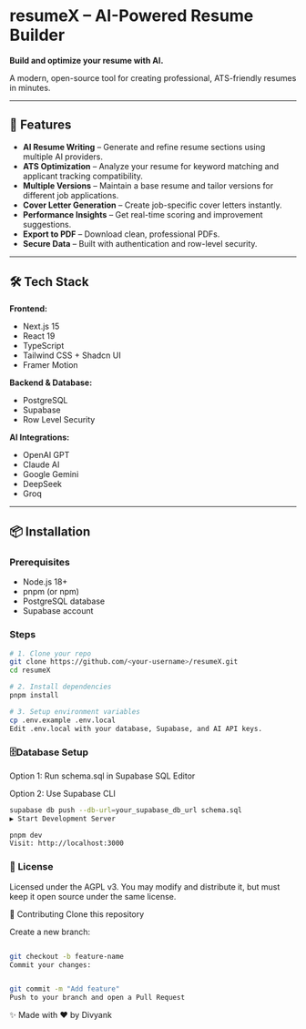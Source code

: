 # resumeX – AI-Powered Resume Builder

**Build and optimize your resume with AI.**

A modern, open-source tool for creating professional, ATS-friendly resumes in minutes.

---

## 🚀 Features

- **AI Resume Writing** – Generate and refine resume sections using multiple AI providers.
- **ATS Optimization** – Analyze your resume for keyword matching and applicant tracking compatibility.
- **Multiple Versions** – Maintain a base resume and tailor versions for different job applications.
- **Cover Letter Generation** – Create job-specific cover letters instantly.
- **Performance Insights** – Get real-time scoring and improvement suggestions.
- **Export to PDF** – Download clean, professional PDFs.
- **Secure Data** – Built with authentication and row-level security.

---

## 🛠 Tech Stack

**Frontend:**

- Next.js 15
- React 19
- TypeScript
- Tailwind CSS + Shadcn UI
- Framer Motion

**Backend & Database:**

- PostgreSQL
- Supabase
- Row Level Security

**AI Integrations:**

- OpenAI GPT
- Claude AI
- Google Gemini
- DeepSeek
- Groq

---

## 📦 Installation

### Prerequisites

- Node.js 18+
- pnpm (or npm)
- PostgreSQL database
- Supabase account

### Steps

```bash
# 1. Clone your repo
git clone https://github.com/<your-username>/resumeX.git
cd resumeX

# 2. Install dependencies
pnpm install

# 3. Setup environment variables
cp .env.example .env.local
Edit .env.local with your database, Supabase, and AI API keys.
```

### 🗄Database Setup

Option 1: Run schema.sql in Supabase SQL Editor

Option 2: Use Supabase CLI

```bash
supabase db push --db-url=your_supabase_db_url schema.sql
▶️ Start Development Server
```

```bash
pnpm dev
Visit: http://localhost:3000
```

### 📄 License
Licensed under the AGPL v3.
You may modify and distribute it, but must keep it open source under the same license.

🤝 Contributing
Clone this repository

Create a new branch:

```bash

git checkout -b feature-name
Commit your changes:

```

```bash

git commit -m "Add feature"
Push to your branch and open a Pull Request
```

✨ Made with ❤️ by Divyank
